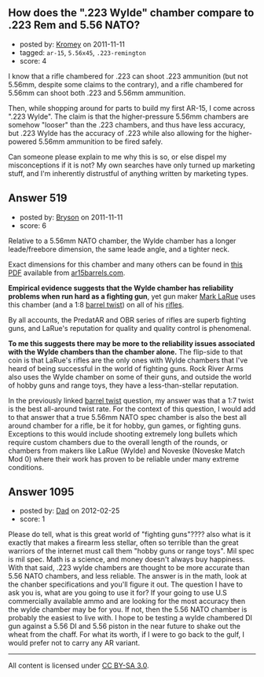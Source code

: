 ## How does the ".223 Wylde" chamber compare to .223 Rem and 5.56 NATO?

- posted by: [Kromey](https://stackexchange.com/users/-1/227-kromey) on 2011-11-11
- tagged: `ar-15`, `5.56x45`, `.223-remington`
- score: 4

I know that a rifle chambered for .223 can shoot .223 ammunition (but not 5.56mm, despite some claims to the contrary), and a rifle chambered for 5.56mm can shoot both .223 and 5.56mm ammunition.

Then, while shopping around for parts to build my first AR-15, I come across ".223 Wylde". The claim is that the higher-pressure 5.56mm chambers are somehow "looser" than the .223 chambers, and thus have less accuracy, but .223 Wylde has the accuracy of .223 while also allowing for the higher-powered 5.56mm ammunition to be fired safely.

Can someone please explain to me why this is so, or else dispel my misconceptions if it is not? My own searches have only turned up marketing stuff, and I'm inherently distrustful of anything written by marketing types.


## Answer 519

- posted by: [Bryson](https://stackexchange.com/users/-1/32-bryson) on 2011-11-11
- score: 6

Relative to a 5.56mm NATO chamber, the Wylde chamber has a longer leade/freebore dimension, the same leade angle, and a tighter neck.

Exact dimensions for this chamber and many others can be found in <a href="http://www.ar15barrels.com/data/223-556.pdf">this PDF</a> available from <a href="http://www.ar15barrels.com/">ar15barrels.com</a>.

<strong>Empirical evidence suggests that the Wylde chamber has reliability problems when run hard as a fighting gun</strong>, yet gun maker <a href="http://laruetactical.com/">Mark LaRue</a> uses this chamber (and a 1:8 <a href="http://firearms.stackexchange.com/questions/279/what-does-the-twist-rate-of-a-barrel-mean">barrel twist</a>) on all of his <a href="http://www.laruetactical.com/rifles">rifles</a>.

By all accounts, the PredatAR and OBR series of rifles are superb fighting guns, and LaRue's reputation for quality and quality control is phenomenal.

<strong>To me this suggests there may be more to the reliability issues associated with the Wylde chambers than the chamber alone.</strong> The flip-side to that coin is that LaRue's rifles are the only ones with Wylde chambers that I've heard of being successful in the world of fighting guns. Rock River Arms also uses the Wylde chamber on some of their guns, and outside the world of hobby guns and range toys, they have a less-than-stellar reputation.

In the previously linked <a href="http://firearms.stackexchange.com/questions/279/what-does-the-twist-rate-of-a-barrel-mean">barrel twist</a> question, my answer was that a 1:7 twist is the best all-around twist rate. For the context of this question, I would add to that answer that a true 5.56mm NATO spec chamber is also the best all around chamber for a rifle, be it for hobby, gun games, or fighting guns. Exceptions to this would include shooting extremely long bullets which require custom chambers due to the overall length of the rounds, or chambers from makers like LaRue (Wylde) and Noveske (Noveske Match Mod 0) where their work has proven to be reliable under many extreme conditions.


## Answer 1095

- posted by: [Dad](https://stackexchange.com/users/-1/454-dad) on 2012-02-25
- score: 1

Please do tell, what is this great world of "fighting guns"???? also what is it exactly that makes a firearm less stellar, often so terrible than the great warriors of the internet must call them "hobby guns or range toys". Mil spec is mil spec. Math is a science, and money doesn't always buy happiness. With that said, .223 wylde chambers are thought to be more accurate than 5.56 NATO chambers, and less reliable. The answer is in the math, look at the chanber specifications and you'll figure it out. The question I have to ask you is, what are you going to use it for? If your going to use U.S commercially available ammo and are looking for the most accuracy then the wylde chamber may be for you. If not, then the 5.56 NATO chamber is probably the easiest to live with. I hope to be testing a wylde chambered DI gun against a 5.56 DI and 5.56 piston in the near future to shake out the wheat from the chaff. For what its worth, if I were to go back to the gulf, I would prefer not to carry any AR variant.



---

All content is licensed under [CC BY-SA 3.0](https://creativecommons.org/licenses/by-sa/3.0/).
